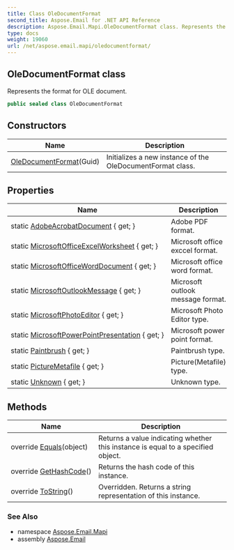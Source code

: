 ```yaml
---
title: Class OleDocumentFormat
second_title: Aspose.Email for .NET API Reference
description: Aspose.Email.Mapi.OleDocumentFormat class. Represents the format for OLE document
type: docs
weight: 19060
url: /net/aspose.email.mapi/oledocumentformat/
---
```

## OleDocumentFormat class

Represents the format for OLE document.

```csharp
public sealed class OleDocumentFormat
```

## Constructors

| Name | Description |
| --- | --- |
| [OleDocumentFormat](oledocumentformat/)(Guid) | Initializes a new instance of the OleDocumentFormat class. |

## Properties

| Name | Description |
| --- | --- |
| static [AdobeAcrobatDocument](../../aspose.email.mapi/oledocumentformat/adobeacrobatdocument/) { get; } | Adobe PDF format. |
| static [MicrosoftOfficeExcelWorksheet](../../aspose.email.mapi/oledocumentformat/microsoftofficeexcelworksheet/) { get; } | Microsoft office exccel format. |
| static [MicrosoftOfficeWordDocument](../../aspose.email.mapi/oledocumentformat/microsoftofficeworddocument/) { get; } | Microsoft office word format. |
| static [MicrosoftOutlookMessage](../../aspose.email.mapi/oledocumentformat/microsoftoutlookmessage/) { get; } | Microsoft outlook message format. |
| static [MicrosoftPhotoEditor](../../aspose.email.mapi/oledocumentformat/microsoftphotoeditor/) { get; } | Microsoft Photo Editor type. |
| static [MicrosoftPowerPointPresentation](../../aspose.email.mapi/oledocumentformat/microsoftpowerpointpresentation/) { get; } | Microsoft power point format. |
| static [Paintbrush](../../aspose.email.mapi/oledocumentformat/paintbrush/) { get; } | Paintbrush type. |
| static [PictureMetafile](../../aspose.email.mapi/oledocumentformat/picturemetafile/) { get; } | Picture(Metafile) type. |
| static [Unknown](../../aspose.email.mapi/oledocumentformat/unknown/) { get; } | Unknown type. |

## Methods

| Name | Description |
| --- | --- |
| override [Equals](../../aspose.email.mapi/oledocumentformat/equals/)(object) | Returns a value indicating whether this instance is equal to a specified object. |
| override [GetHashCode](../../aspose.email.mapi/oledocumentformat/gethashcode/)() | Returns the hash code of this instance. |
| override [ToString](../../aspose.email.mapi/oledocumentformat/tostring/)() | Overridden. Returns a string representation of this instance. |

### See Also

* namespace [Aspose.Email.Mapi](../../aspose.email.mapi/)
* assembly [Aspose.Email](../../)


